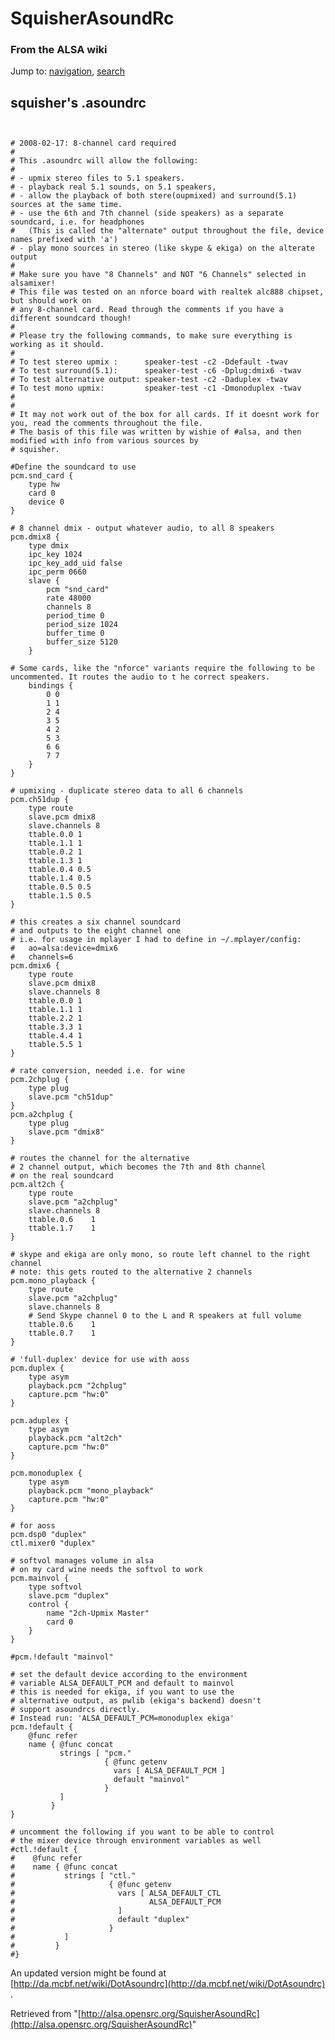 SquisherAsoundRc
================

### From the ALSA wiki

Jump to: [navigation](#mw-head), [search](#p-search)

squisher's .asoundrc
--------------------

` `

    # 2008-02-17: 8-channel card required
    #
    # This .asoundrc will allow the following:
    #
    # - upmix stereo files to 5.1 speakers.
    # - playback real 5.1 sounds, on 5.1 speakers,
    # - allow the playback of both stere(oupmixed) and surround(5.1) sources at the same time.
    # - use the 6th and 7th channel (side speakers) as a separate soundcard, i.e. for headphones
    #   (This is called the "alternate" output throughout the file, device names prefixed with 'a')
    # - play mono sources in stereo (like skype & ekiga) on the alterate output
    #
    # Make sure you have "8 Channels" and NOT "6 Channels" selected in alsamixer!
    # This file was tested on an nforce board with realtek alc888 chipset, but should work on
    # any 8-channel card. Read through the comments if you have a different soundcard though!
    #
    # Please try the following commands, to make sure everything is working as it should.
    #
    # To test stereo upmix :      speaker-test -c2 -Ddefault -twav
    # To test surround(5.1):      speaker-test -c6 -Dplug:dmix6 -twav
    # To test alternative output: speaker-test -c2 -Daduplex -twav
    # To test mono upmix:         speaker-test -c1 -Dmonoduplex -twav
    #
    #
    # It may not work out of the box for all cards. If it doesnt work for you, read the comments throughout the file.
    # The basis of this file was written by wishie of #alsa, and then modified with info from various sources by 
    # squisher.

    #Define the soundcard to use
    pcm.snd_card {
        type hw
        card 0
        device 0
    }

    # 8 channel dmix - output whatever audio, to all 8 speakers
    pcm.dmix8 {
        type dmix
        ipc_key 1024
        ipc_key_add_uid false
        ipc_perm 0660
        slave {
            pcm "snd_card"
            rate 48000
            channels 8
            period_time 0
            period_size 1024
            buffer_time 0
            buffer_size 5120
        }

    # Some cards, like the "nforce" variants require the following to be uncommented. It routes the audio to t he correct speakers.
        bindings {
            0 0
            1 1
            2 4
            3 5
            4 2
            5 3
            6 6
            7 7
        }
    }

    # upmixing - duplicate stereo data to all 6 channels
    pcm.ch51dup {
        type route
        slave.pcm dmix8
        slave.channels 8
        ttable.0.0 1
        ttable.1.1 1
        ttable.0.2 1
        ttable.1.3 1
        ttable.0.4 0.5
        ttable.1.4 0.5
        ttable.0.5 0.5
        ttable.1.5 0.5
    }

    # this creates a six channel soundcard
    # and outputs to the eight channel one
    # i.e. for usage in mplayer I had to define in ~/.mplayer/config:
    #   ao=alsa:device=dmix6
    #   channels=6
    pcm.dmix6 {
        type route
        slave.pcm dmix8
        slave.channels 8
        ttable.0.0 1
        ttable.1.1 1
        ttable.2.2 1
        ttable.3.3 1
        ttable.4.4 1
        ttable.5.5 1
    }

    # rate conversion, needed i.e. for wine
    pcm.2chplug {
        type plug
        slave.pcm "ch51dup"
    }
    pcm.a2chplug {
        type plug
        slave.pcm "dmix8"
    }

    # routes the channel for the alternative
    # 2 channel output, which becomes the 7th and 8th channel 
    # on the real soundcard
    pcm.alt2ch {
        type route
        slave.pcm "a2chplug"
        slave.channels 8
        ttable.0.6    1
        ttable.1.7    1
    }

    # skype and ekiga are only mono, so route left channel to the right channel
    # note: this gets routed to the alternative 2 channels
    pcm.mono_playback {
        type route
        slave.pcm "a2chplug"
        slave.channels 8
        # Send Skype channel 0 to the L and R speakers at full volume
        ttable.0.6    1
        ttable.0.7    1
    }

    # 'full-duplex' device for use with aoss
    pcm.duplex {
        type asym
        playback.pcm "2chplug"
        capture.pcm "hw:0"
    }

    pcm.aduplex {
        type asym
        playback.pcm "alt2ch"
        capture.pcm "hw:0"
    }

    pcm.monoduplex {
        type asym
        playback.pcm "mono_playback"
        capture.pcm "hw:0"
    }

    # for aoss
    pcm.dsp0 "duplex"
    ctl.mixer0 "duplex"

    # softvol manages volume in alsa
    # on my card wine needs the softvol to work
    pcm.mainvol {
        type softvol
        slave.pcm "duplex"
        control {
            name "2ch-Upmix Master"
            card 0
        }
    }

    #pcm.!default "mainvol"

    # set the default device according to the environment
    # variable ALSA_DEFAULT_PCM and default to mainvol
    # this is needed for ekiga, if you want to use the
    # alternative output, as pwlib (ekiga's backend) doesn't
    # support asoundrcs directly.
    # Instead run: 'ALSA_DEFAULT_PCM=monoduplex ekiga'
    pcm.!default {
        @func refer
        name { @func concat 
               strings [ "pcm."
                         { @func getenv
                           vars [ ALSA_DEFAULT_PCM ]
                           default "mainvol"
                         }
               ]
             }
    }

    # uncomment the following if you want to be able to control
    # the mixer device through environment variables as well
    #ctl.!default {
    #    @func refer
    #    name { @func concat 
    #           strings [ "ctl."
    #                     { @func getenv
    #                       vars [ ALSA_DEFAULT_CTL
    #                              ALSA_DEFAULT_PCM
    #                       ]
    #                       default "duplex"
    #                     }
    #           ]
    #         }
    #}

An updated version might be found at
[http://da.mcbf.net/wiki/DotAsoundrc](http://da.mcbf.net/wiki/DotAsoundrc)
.

Retrieved from
"[http://alsa.opensrc.org/SquisherAsoundRc](http://alsa.opensrc.org/SquisherAsoundRc)"

